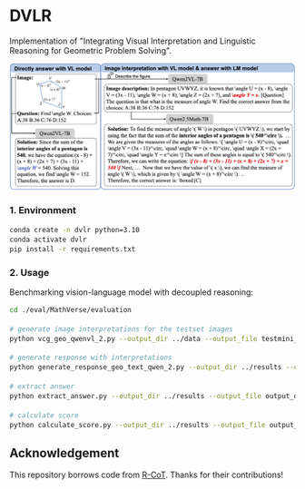 # DVLR
Implementation of "Integrating Visual Interpretation and Linguistic Reasoning for Geometric Problem Solving".

<p align="center">
<img src="teaser.png" width="1080px"/> 
</p>


### 1. Environment

``` bash
conda create -n dvlr python=3.10
conda activate dvlr
pip install -r requirements.txt
```


### 2. Usage

Benchmarking vision-language model with decoupled reasoning:

``` bash
cd ./eval/MathVerse/evaluation

# generate image interpretations for the testset images
python vcg_geo_qwenvl_2.py --output_dir ../data --output_file testmini_caption_qwenvl_2_7B.json --checkpoint "Qwen/Qwen2-VL-7B-Instruct" --input_file "testmini.json" --query_format "question"

# generate response with interpretations
python generate_response_geo_text_qwen_2.py --output_dir ../results --output_file output_qwenmath_2_5_7B__caption_qwenvl_2_7B.json --checkpoint "Qwen/Qwen2.5-Math-7B-Instruct" --input_file "testmini_caption_qwenvl_2_7B.json" --query_format "question_summary" --use_familiar_hint

# extract answer
python extract_answer.py --output_dir ../results --output_file output_qwenmath_2_5_7B__caption_qwenvl_2_7B.json --output_label extracted --rerun

# calculate score
python calculate_score.py --output_dir ../results --output_file output_qwenmath_2_5_7B__caption_qwenvl_2_7B_extracted.json --score_file scores_output_qwenmath_2_5_7B__caption_qwenvl_2_7B_extracted.json
```

## Acknowledgement
This repository borrows code from [R-CoT](https://github.com/dle666/R-CoT). Thanks for their contributions!

